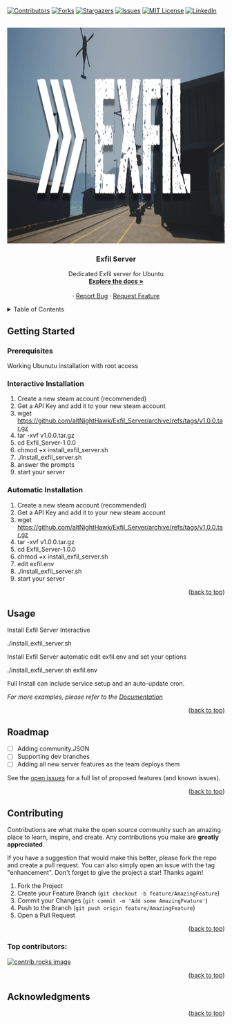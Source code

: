 <!-- Improved compatibility of back to top link: See: https://github.com/othneildrew/Best-README-Template/pull/73 -->
<a id="readme-top"></a>
<!--
*** Thanks for checking out the Best-README-Template. If you have a suggestion
*** that would make this better, please fork the repo and create a pull request
*** or simply open an issue with the tag "enhancement".
*** Don't forget to give the project a star!
*** Thanks again! Now go create something AMAZING!
-->



<!-- PROJECT SHIELDS -->
<!--
*** I'm using markdown "reference style" links for readability.
*** Reference links are enclosed in brackets [ ] instead of parentheses ( ).
*** See the bottom of this document for the declaration of the reference variables
*** for contributors-url, forks-url, etc. This is an optional, concise syntax you may use.
*** https://www.markdownguide.org/basic-syntax/#reference-style-links
-->

[![Contributors][contributors-shield]][contributors-url]
[![Forks][forks-shield]][forks-url]
[![Stargazers][stars-shield]][stars-url]
[![Issues][issues-shield]][issues-url]
[![MIT License][license-shield]][license-url]
[![LinkedIn][linkedin-shield]][linkedin-url]



<!-- PROJECT LOGO -->
<br />
<div align="center">
  <a href="https://github.com/altNightHawk/Exfil_Server">
    <img src="images/logo.png" alt="Logo" width="1500" height="500">
  </a>

<h3 align="center">Exfil Server</h3>

  <p align="center">
    Dedicated Exfil server for Ubuntu
    <br />
    <a href="https://github.com/altNightHawk/Exfil_Server"><strong>Explore the docs »</strong></a>
    <br />
    <br />
    <!---
    <a href="https://github.com/altNightHawk/Exfil_Server">View Demo</a>
    --->
    ·
    <a href="https://github.com/altNightHawk/Exfil_Server/issues/new?labels=bug&template=bug-report---.md">Report Bug</a>
    ·
    <a href="https://github.com/altNightHawk/Exfil_Server/issues/new?labels=enhancement&template=feature-request---.md">Request Feature</a>
  </p>
</div>



<!-- TABLE OF CONTENTS -->
<details>
  <summary>Table of Contents</summary>
  <ol>
    <li>
      <a href="#about-the-project">About The Project</a>
      <ul>
        <li><a href="#built-with">Built With</a></li>
      </ul>
    </li>
    <li>
      <a href="#getting-started">Getting Started</a>
      <ul>
        <li><a href="#prerequisites">Prerequisites</a></li>
        <li><a href="#installation">Installation</a></li>
      </ul>
    </li>
    <li><a href="#usage">Usage</a></li>
    <li><a href="#roadmap">Roadmap</a></li>
    <li><a href="#contributing">Contributing</a></li>
    <li><a href="#license">License</a></li>
    <li><a href="#contact">Contact</a></li>
    <li><a href="#acknowledgments">Acknowledgments</a></li>
  </ol>
</details>



<!-- ABOUT THE PROJECT -->
<!--
## About The Project

[![Product Name Screen Shot][product-screenshot]](https://example.com)


<p align="right">(<a href="#readme-top">back to top</a>)</p>



### Built With

* [Shell]


<p align="right">(<a href="#readme-top">back to top</a>)</p>
-->



<!-- GETTING STARTED -->
## Getting Started



### Prerequisites

Working Ubunutu installation with root access

### Interactive Installation
1. Create a new steam account (recommended)
2. Get a API Key and add it to your new steam account
3. wget  https://github.com/altNightHawk/Exfil_Server/archive/refs/tags/v1.0.0.tar.gz
4. tar -xvf v1.0.0.tar.gz
5. cd Exfil_Server-1.0.0
6. chmod +x install_exfil_server.sh
7. ./install_exfil_server.sh
8. answer the prompts
9. start your server

### Automatic Installation
1. Create a new steam account (recommended)
2. Get a API Key and add it to your new steam account
3. wget  https://github.com/altNightHawk/Exfil_Server/archive/refs/tags/v1.0.0.tar.gz
4. tar -xvf v1.0.0.tar.gz
5. cd Exfil_Server-1.0.0
6. chmod +x install_exfil_server.sh
7. edit exfil.env
8. ./install_exfil_server.sh
9. start your server

<p align="right">(<a href="#readme-top">back to top</a>)</p>



<!-- USAGE EXAMPLES -->
## Usage

Install Exfil Server Interactive

./install_exfil_server.sh


Install Exfil Server automatic edit exfil.env and set your options

./install_exfil_server.sh exfil.env


Full Install can include service setup and an auto-update cron.

_For more examples, please refer to the [Documentation](https://example.com)_

<p align="right">(<a href="#readme-top">back to top</a>)</p>



<!-- ROADMAP -->
## Roadmap

- [ ] Adding community.JSON
- [ ] Supporting dev branches
- [ ] Adding all new server features as the team deploys them

See the [open issues](https://github.com/altNightHawk/Exfil_Server/issues) for a full list of proposed features (and known issues).

<p align="right">(<a href="#readme-top">back to top</a>)</p>



<!-- CONTRIBUTING -->
## Contributing

Contributions are what make the open source community such an amazing place to learn, inspire, and create. Any contributions you make are **greatly appreciated**.

If you have a suggestion that would make this better, please fork the repo and create a pull request. You can also simply open an issue with the tag "enhancement".
Don't forget to give the project a star! Thanks again!

1. Fork the Project
2. Create your Feature Branch (`git checkout -b feature/AmazingFeature`)
3. Commit your Changes (`git commit -m 'Add some AmazingFeature'`)
4. Push to the Branch (`git push origin feature/AmazingFeature`)
5. Open a Pull Request

<p align="right">(<a href="#readme-top">back to top</a>)</p>

### Top contributors:

<a href="https://github.com/altNightHawk/Exfil_Server/graphs/contributors">
  <img src="https://contrib.rocks/image?repo=altNightHawk/Exfil_Server" alt="contrib.rocks image" />
</a>



<!-- LICENSE -->
<!---
## License

Distributed under the MIT License. See `LICENSE.txt` for more information.
--->
<p align="right">(<a href="#readme-top">back to top</a>)</p>



<!-- CONTACT -->
<!--
## Contact

AltNightHawk - 84723615+altNightHawk@users.noreply.github.com

Project Link: [https://github.com/altNightHawk/Exfil_Server](https://github.com/altNightHawk/Exfil_Server)

<p align="right">(<a href="#readme-top">back to top</a>)</p>
-->


<!-- ACKNOWLEDGMENTS -->
## Acknowledgments
<!---
* []()
* []()
* []()
--->
<p align="right">(<a href="#readme-top">back to top</a>)</p>



<!-- MARKDOWN LINKS & IMAGES -->
<!-- https://www.markdownguide.org/basic-syntax/#reference-style-links -->
[contributors-shield]: https://img.shields.io/github/contributors/altNightHawk/Exfil_Server.svg?style=for-the-badge
[contributors-url]: https://github.com/altNightHawk/Exfil_Server/graphs/contributors
[forks-shield]: https://img.shields.io/github/forks/altNightHawk/Exfil_Server.svg?style=for-the-badge
[forks-url]: https://github.com/altNightHawk/Exfil_Server/network/members
[stars-shield]: https://img.shields.io/github/stars/altNightHawk/Exfil_Server.svg?style=for-the-badge
[stars-url]: https://github.com/altNightHawk/Exfil_Server/stargazers
[issues-shield]: https://img.shields.io/github/issues/altNightHawk/Exfil_Server.svg?style=for-the-badge
[issues-url]: https://github.com/altNightHawk/Exfil_Server/issues
[license-shield]: https://img.shields.io/github/license/altNightHawk/Exfil_Server.svg?style=for-the-badge
[license-url]: https://github.com/altNightHawk/Exfil_Server/blob/master/LICENSE.txt
[linkedin-shield]: https://img.shields.io/badge/-LinkedIn-black.svg?style=for-the-badge&logo=linkedin&colorB=555
[linkedin-url]: https://linkedin.com/in/linkedin_username
[product-screenshot]: images/screenshot.png
[Next.js]: https://img.shields.io/badge/next.js-000000?style=for-the-badge&logo=nextdotjs&logoColor=white
[Next-url]: https://nextjs.org/
[React.js]: https://img.shields.io/badge/React-20232A?style=for-the-badge&logo=react&logoColor=61DAFB
[React-url]: https://reactjs.org/
[Vue.js]: https://img.shields.io/badge/Vue.js-35495E?style=for-the-badge&logo=vuedotjs&logoColor=4FC08D
[Vue-url]: https://vuejs.org/
[Angular.io]: https://img.shields.io/badge/Angular-DD0031?style=for-the-badge&logo=angular&logoColor=white
[Angular-url]: https://angular.io/
[Svelte.dev]: https://img.shields.io/badge/Svelte-4A4A55?style=for-the-badge&logo=svelte&logoColor=FF3E00
[Svelte-url]: https://svelte.dev/
[Laravel.com]: https://img.shields.io/badge/Laravel-FF2D20?style=for-the-badge&logo=laravel&logoColor=white
[Laravel-url]: https://laravel.com
[Bootstrap.com]: https://img.shields.io/badge/Bootstrap-563D7C?style=for-the-badge&logo=bootstrap&logoColor=white
[Bootstrap-url]: https://getbootstrap.com
[JQuery.com]: https://img.shields.io/badge/jQuery-0769AD?style=for-the-badge&logo=jquery&logoColor=white
[JQuery-url]: https://jquery.com